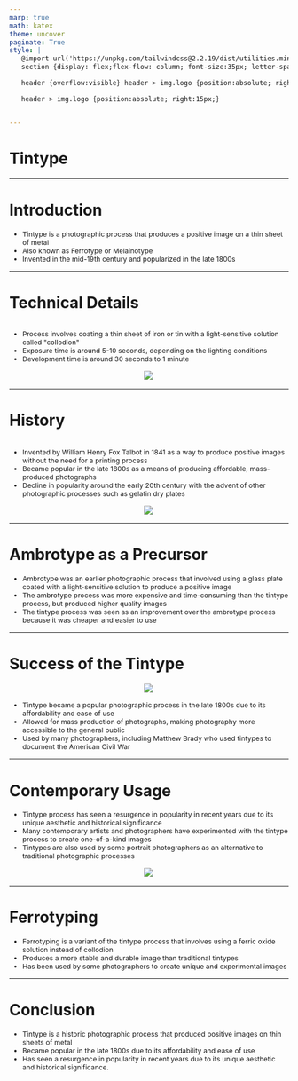 ```yaml
---
marp: true
math: katex
theme: uncover
paginate: True
style: |
   @import url('https://unpkg.com/tailwindcss@2.2.19/dist/utilities.min.css');
   section {display: flex;flex-flow: column; font-size:35px; letter-spacing:1.4px;}

   header {overflow:visible} header > img.logo {position:absolute; right:15px;}

   header > img.logo {position:absolute; right:15px;}


---
```

<!-- backgroundColor: white -->
<!-- _class: lead -->

 # Tintype

---
<style scoped>p,li {font-size:0.88em}</style>

 # Introduction

- Tintype is a photographic process that produces a positive image on a thin sheet of metal
- Also known as Ferrotype or Melainotype
- Invented in the mid-19th century and popularized in the late 1800s

---
<style scoped>p,li {font-size:0.84em}</style>

 # Technical Details
<div style='flex:1 1 auto; min-height:0;' class="grid grid-cols-8 gap-4">
<div style='display:flex; flex-flow:column; min-height:0;' class="col-span-4">

- Process involves coating a thin sheet of iron or tin with a light-sensitive solution called "collodion"
- Exposure time is around 5-10 seconds, depending on the lighting conditions
- Development time is around 30 seconds to 1 minute
</div>

<div style='display:flex; flex-flow:column; min-height:0;' class="col-span-4">

<div style="display: flex; flex: 1 1 auto; flex-flow: row; min-height: 0"><div style="display: flex; flex: 1 1 auto; justify-content: center;min-height:0;min-width:0; margin-bottom:0.1em;;margin-right:0.15em">
<img style='object-fit: contain; max-height:100%; max-width:100%; background-color: rgba(0,0,0,0);' src='https://upload.wikimedia.org/wikipedia/en/thumb/2/2b/Pease%27s_Nantasket_Tintype_Gallery_group_portrait.png/300px-Pease%27s_Nantasket_Tintype_Gallery_group_portrait.png'/>
</div>
</div>

</div>

</div>


---
<style scoped>p,li {font-size:0.84em}</style>

 # History
<div style='flex:1 1 auto; min-height:0;' class="grid grid-cols-8 gap-4">
<div style='display:flex; flex-flow:column; min-height:0;' class="col-span-4">

- Invented by William Henry Fox Talbot in 1841 as a way to produce positive images without the need for a printing process
- Became popular in the late 1800s as a means of producing affordable, mass-produced photographs
- Decline in popularity around the early 20th century with the advent of other photographic processes such as gelatin dry plates
</div>

<div style='display:flex; flex-flow:column; min-height:0;' class="col-span-4">

<div style="display: flex; flex: 1 1 auto; flex-flow: row; min-height: 0"><div style="display: flex; flex: 1 1 auto; justify-content: center;min-height:0;min-width:0; margin-bottom:0.1em;;margin-right:0.15em">
<img style='object-fit: contain; max-height:100%; max-width:100%; background-color: rgba(0,0,0,0);' src='https://upload.wikimedia.org/wikipedia/commons/thumb/8/84/Tintype_cropped.jpg/220px-Tintype_cropped.jpg'/>
</div>
</div>

</div>

</div>


---
<style scoped>p,li {font-size:0.88em}</style>

 # Ambrotype as a Precursor

- Ambrotype was an earlier photographic process that involved using a glass plate coated with a light-sensitive solution to produce a positive image
- The ambrotype process was more expensive and time-consuming than the tintype process, but produced higher quality images
- The tintype process was seen as an improvement over the ambrotype process because it was cheaper and easier to use

---
<style scoped>p,li {font-size:0.84em}</style>

 # Success of the Tintype
<div style="display: flex; flex: 1 1 auto; flex-flow: row; min-height: 0"><div style="display: flex; flex: 1 1 auto; justify-content: center;min-height:0;min-width:0; margin-bottom:0.1em;;margin-right:0.15em">
<img style='object-fit: contain; max-height:100%; max-width:100%; background-color: rgba(0,0,0,0);' src='https://upload.wikimedia.org/wikipedia/commons/thumb/5/5e/Billy_the_Kid_Ferrotype.jpg/220px-Billy_the_Kid_Ferrotype.jpg'/>
</div>
</div>

- Tintype became a popular photographic process in the late 1800s due to its affordability and ease of use
- Allowed for mass production of photographs, making photography more accessible to the general public
- Used by many photographers, including Matthew Brady who used tintypes to document the American Civil War

---
<style scoped>p,li {font-size:0.84em}</style>

 # **Contemporary Usage**
- Tintype process has seen a resurgence in popularity in recent years due to its unique aesthetic and historical significance
- Many contemporary artists and photographers have experimented with the tintype process to create one-of-a-kind images
- Tintypes are also used by some portrait photographers as an alternative to traditional photographic processes
<div style="display: flex; flex: 1 1 auto; flex-flow: row; min-height: 0"><div style="display: flex; flex: 1 1 auto; justify-content: center;min-height:0;min-width:0; margin-bottom:0.1em;;margin-right:0.15em">
<img style='object-fit: contain; max-height:100%; max-width:100%; background-color: rgba(0,0,0,0);' src='https://upload.wikimedia.org/wikipedia/commons/thumb/a/a5/Tintype_2018.jpg/220px-Tintype_2018.jpg'/>
</div>
</div>


---
<style scoped>p,li {font-size:0.88em}</style>

 # **Ferrotyping**

- Ferrotyping is a variant of the tintype process that involves using a ferric oxide solution instead of collodion
- Produces a more stable and durable image than traditional tintypes
- Has been used by some photographers to create unique and experimental images

---
<style scoped>p,li {font-size:0.88em}</style>

 # Conclusion

- Tintype is a historic photographic process that produced positive images on thin sheets of metal
- Became popular in the late 1800s due to its affordability and ease of use
- Has seen a resurgence in popularity in recent years due to its unique aesthetic and historical significance.